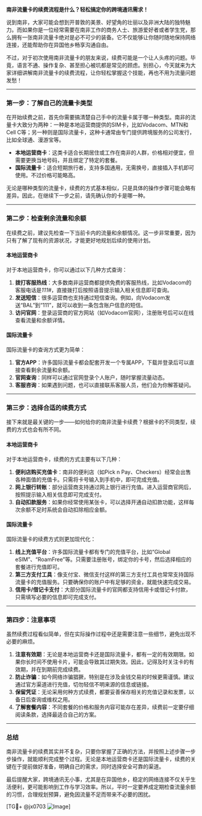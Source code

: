 **南非流量卡的续费流程是什么？轻松搞定你的跨境通讯需求！**

说到南非，大家可能会想到开普敦的美景、好望角的壮丽以及非洲大陆的独特魅力。而如果你是一位经常需要在南非工作的商务人士、旅游爱好者或者学生党，那么拥有一张南非流量卡绝对是必不可少的装备。它不仅能够让你随时随地保持网络连接，还能帮助你在异国他乡畅享沟通自由。

不过，对于初次使用南非流量卡的朋友来说，续费可能是一个让人头疼的问题。毕竟，语言不通、操作复杂、甚至担心被坑都是常见的顾虑。别担心，今天就来为大家详细讲解南非流量卡的续费流程，让你轻松掌握这个技能，再也不用为流量问题发愁！

---

### **第一步：了解自己的流量卡类型**
在开始续费之前，首先你需要搞清楚自己手中的流量卡属于哪一种类型。南非的流量卡大致分为两种：一种是本地运营商提供的SIM卡，比如Vodacom、MTN和Cell C等；另一种则是国际流量卡，这种卡通常由专门提供跨境服务的公司发行，比如全球通、漫游宝等。

- **本地运营商卡**：这类卡适合长期居住或工作在南非的人群，价格相对便宜，但需要更换当地号码，并且绑定了特定的套餐。
- **国际流量卡**：适合短期旅行者，支持多国通用，无需换号，直接插入手机即可使用。不过价格可能略高。

无论是哪种类型的流量卡，续费的方式基本相似，只是具体的操作步骤可能会略有差异。因此，在继续下一步之前，请先确认你的卡是哪一种。

---

### **第二步：检查剩余流量和余额**
在续费之前，建议先检查一下当前卡内的流量和余额情况。这一步非常重要，因为只有了解了现有的资源状况，才能更好地规划后续的使用计划。

#### **本地运营商卡**
对于本地运营商卡，你可以通过以下几种方式查询：
1. **拨打客服热线**：大多数南非运营商都提供免费的客服热线，比如Vodacom的客服电话是*111#*，直接拨打后按照语音提示输入相关信息即可查询。
2. **发送短信**：很多运营商也支持通过短信查询。例如，向Vodacom发送“BAL”到“111”，就可以收到一条包含账户信息的短信。
3. **访问官网**：登录运营商的官方网站（如Vodacom官网），注册账号后可以在线查看流量和余额详情。

#### **国际流量卡**
国际流量卡的查询方式更为简单：
1. **官方APP**：许多国际流量卡都会配套开发一个专属APP，下载并登录后可以直接查看剩余流量和余额。
2. **官网查询**：同样可以通过官网登录个人账户，随时掌握流量动态。
3. **客服咨询**：如果遇到问题，也可以直接联系客服人员，他们会为你解答疑问。

---

### **第三步：选择合适的续费方式**
接下来就是最关键的一步——如何给你的南非流量卡续费？根据卡的不同类型，续费的方式也会有所不同。

#### **本地运营商卡**
对于本地运营商卡，续费的方式主要有以下几种：
1. **便利店购买充值卡**：南非的便利店（如Pick n Pay、Checkers）经常会出售各种面值的充值卡。只需将卡号输入到手机中，即可完成充值。
2. **网上银行转账**：部分运营商支持通过网上银行进行充值。进入运营商官网后，按照提示输入相关信息即可完成支付。
3. **自动扣款服务**：如果你经常使用某张卡，可以选择开通自动扣款功能，这样每次余额不足时系统会自动扣除相应金额。

#### **国际流量卡**
国际流量卡的续费方式则更加现代化：
1. **线上充值平台**：许多国际流量卡都有专门的充值平台，比如“Global eSIM”、“RoamFree”等。只需要注册账号，绑定你的卡号，然后选择相应的套餐进行充值即可。
2. **第三方支付工具**：像支付宝、微信支付这样的第三方支付工具也常常支持国际流量卡的充值服务。只要确保你的账户中有足够的资金，就能快速完成交易。
3. **信用卡/借记卡支付**：大部分国际流量卡的官网都支持信用卡或借记卡付款，只需填写必要的信息即可完成支付。

---

### **第四步：注意事项**
虽然续费过程看似简单，但在实际操作过程中还是需要注意一些细节，避免出现不必要的麻烦。

1. **注意有效期**：无论是本地运营商卡还是国际流量卡，都有一定的有效期限。如果你长时间不使用卡片，可能会导致其过期失效。因此，记得及时关注卡的有效期，并在到期前完成续费。
2. **防止诈骗**：如今网络诈骗猖獗，特别是在涉及金钱交易的时候更需谨慎。建议通过官方渠道进行充值，切勿轻信不明来源的信息或链接。
3. **保留凭证**：无论采用何种方式续费，都要妥善保存相关的充值记录和发票，以备日后查询或维权之用。
4. **了解套餐内容**：不同套餐的价格和服务内容可能存在差异，续费前一定要仔细阅读条款，选择最适合自己的方案。

---

### **总结**
南非流量卡的续费其实并不复杂，只要你掌握了正确的方法，并按照上述步骤一步步操作，就能顺利完成整个过程。无论是本地运营商卡还是国际流量卡，续费的关键在于提前做好准备，明确自己的需求，同时选择安全可靠的渠道。

最后提醒大家，跨境通讯无小事，尤其是在异国他乡，稳定的网络连接不仅关乎生活便利，更可能影响到工作与学习效率。所以，平时一定要养成定期检查流量余额的习惯，合理规划预算，避免因流量不足而带来不必要的困扰。

[TG💪+ @jx0703 ![Image](https://github.com/user-attachments/assets/dbca1d08-cadb-493c-b0ec-ad6f7a83f270)]